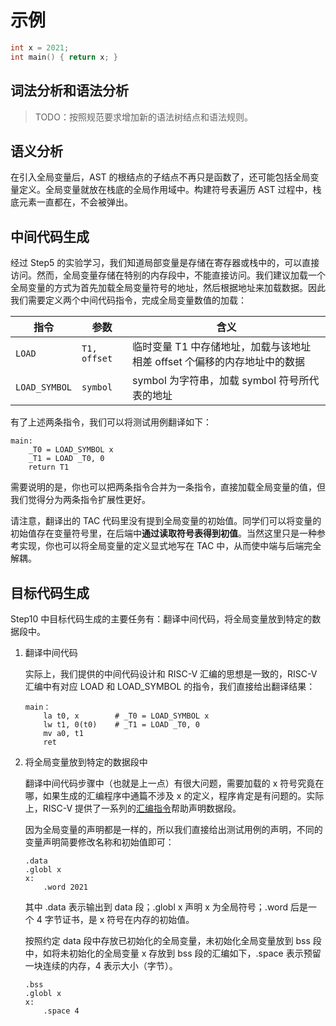 # 示例

```C
int x = 2021;
int main() { return x; }
```

## 词法分析和语法分析

> TODO：按照规范要求增加新的语法树结点和语法规则。

## 语义分析

在引入全局变量后，AST 的根结点的子结点不再只是函数了，还可能包括全局变量定义。全局变量就放在栈底的全局作用域中。构建符号表遍历 AST 过程中，栈底元素一直都在，不会被弹出。

## 中间代码生成

经过 Step5 的实验学习，我们知道局部变量是存储在寄存器或栈中的，可以直接访问。然而，全局变量存储在特别的内存段中，不能直接访问。我们建议加载一个全局变量的方式为首先加载全局变量符号的地址，然后根据地址来加载数据。因此我们需要定义两个中间代码指令，完成全局变量数值的加载：

| 指令 | 参数 | 含义 |
| --- | --- | --- |
| `LOAD` | `T1, offset` | 临时变量 T1 中存储地址，加载与该地址相差 offset 个偏移的内存地址中的数据 |
| `LOAD_SYMBOL` | `symbol` | symbol 为字符串，加载 symbol 符号所代表的地址 |

有了上述两条指令，我们可以将测试用例翻译如下：

```
main:
    _T0 = LOAD_SYMBOL x
    _T1 = LOAD _T0, 0
    return T1
```

需要说明的是，你也可以把两条指令合并为一条指令，直接加载全局变量的值，但我们觉得分为两条指令扩展性更好。

请注意，翻译出的 TAC 代码里没有提到全局变量的初始值。同学们可以将变量的初始值存在变量符号里，在后端中**通过读取符号表得到初值**。当然这里只是一种参考实现，你也可以将全局变量的定义显式地写在 TAC 中，从而使中端与后端完全解耦。

## 目标代码生成

Step10 中目标代码生成的主要任务有：翻译中间代码，将全局变量放到特定的数据段中。

1. 翻译中间代码

   实际上，我们提供的中间代码设计和 RISC-V 汇编的思想是一致的，RISC-V 汇编中有对应 LOAD 和 LOAD_SYMBOL 的指令，我们直接给出翻译结果：

   ```assembly
   main：
       la t0, x        # _T0 = LOAD_SYMBOL x
       lw t1, 0(t0)    # _T1 = LOAD _T0, 0
       mv a0, t1
       ret
   ```

2. 将全局变量放到特定的数据段中

   翻译中间代码步骤中（也就是上一点）有很大问题，需要加载的 x 符号究竟在哪，如果生成的汇编程序中通篇不涉及 x 的定义，程序肯定是有问题的。实际上，RISC-V 提供了一系列的[汇编指令](https://github.com/TheThirdOne/rars/wiki/Assembler-Directives)帮助声明数据段。
   
   因为全局变量的声明都是一样的，所以我们直接给出测试用例的声明，不同的变量声明简要修改名称和初始值即可：

   ```assembly
   .data
   .globl x
   x:
       .word 2021
   ```
   
   其中 .data 表示输出到 data 段；.globl x 声明 x 为全局符号；.word 后是一个 4 字节证书，是 x 符号在内存的初始值。
   
   按照约定 data 段中存放已初始化的全局变量，未初始化全局变量放到 bss 段中，如将未初始化的全局变量 x 存放到 bss 段的汇编如下，.space 表示预留一块连续的内存，4 表示大小（字节）。
   
   ```assembly
   .bss
   .globl x
   x:
       .space 4
   ```
